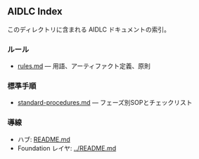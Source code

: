 ## AIDLC Index

このディレクトリに含まれる AIDLC ドキュメントの索引。

### ルール
- [rules.md](rules.md) — 用語、アーティファクト定義、原則

### 標準手順
- [standard-procedures.md](standard-procedures.md) — フェーズ別SOPとチェックリスト

### 導線
- ハブ: [README.md](README.md)
- Foundation レイヤ: [../README.md](../README.md)
